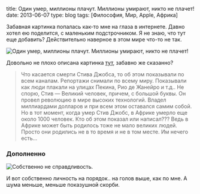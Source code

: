 title: Один умер, миллионы плачут. Миллионы умирают, никто не плачет!
date: 2013-06-07
type: blog
tags: [Философия, Мир, Apple, Африка]

Забавная картинка попалась как-то мне на глаза в интернете. Давно хотел ею поделится, с маленьким подстрочником. Я не знаю, что тут еще добавить? Действительно наверное в этом мире что-то не так.

![Один умер, миллионы плачут. Миллионы умирают, никто не плачет!](/static/files/jobs_and_africa.jpg)

Довольно не плохо описана картинка [тут](http://ritmlife.ru/category-articles/42-misc/249-pravda-zhizni-umiraet-odin-plachut-millioni-emiraeut-millioni-nikto-ne-lachet.html), забавно же сказанно?


>Что касается смерти Стива Джобса, то об этом показывали по всем каналам. Репортажи снимали по всему миру. Показывали как люди плакали на улицах Пекина, Рио де Жанейро и т.д.. Не спорю, Стив — Великий человек, причем, с большой буквы. Он провел революцию в мире высоких технологий. Владел миллиардами долларов и при всем этом оставался самим собой. Но в тот момент, когда умер Стив Джобс, в Африке умерло еще около 1000 человек. Кто об этом показал или написал??? Ведь в Африке может быть родилось тоже не мало великих людей. Просто они родились не в то время и не в том месте. Им нечего есть...

### Дополненно

![Собственно не справдливость.](/static/files/ritchie.jpg)

И вот собственно личность на порядок.. на голов выше, как по мне. А шума меньше, меньше показушной скорби.
